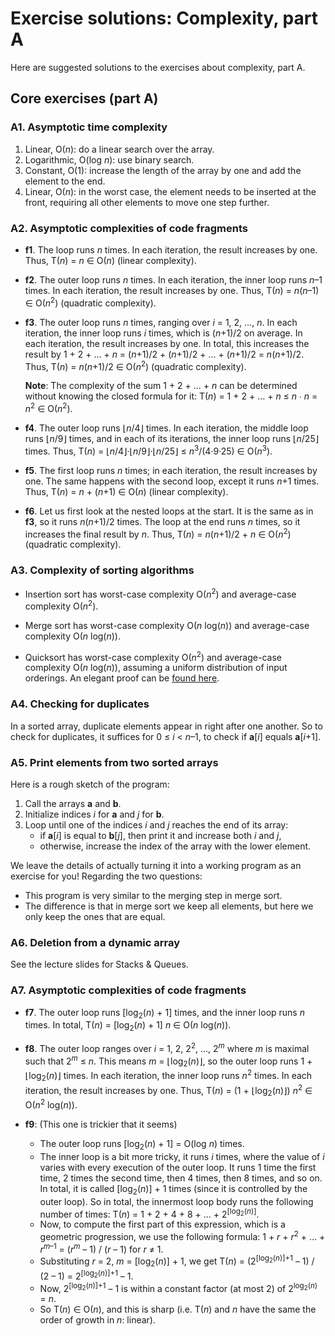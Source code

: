 # Exercise solutions: Complexity, part A

Here are suggested solutions to the exercises about complexity, part A.

## Core exercises (part A)

### A1. Asymptotic time complexity

1. Linear, O(*n*): do a linear search over the array.
2. Logarithmic, O(log *n*): use binary search.
3. Constant, O(1): increase the length of the array by one and add the element to the end.
4. Linear, O(*n*): in the worst case, the element needs to be inserted at the front, requiring all other elements to move one step further.

### A2. Asymptotic complexities of code fragments

- **f1**.
  The loop runs *n* times.
  In each iteration, the result increases by one.
  Thus, T(*n*) = *n* ∈ O(*n*) (linear complexity).

- **f2**.
  The outer loop runs *n* times.
  In each iteration, the inner loop runs *n*–1 times.
  In each iteration, the result increases by one.
  Thus, T(*n*) = *n*(*n*–1) ∈ O(*n*<sup>2</sup>) (quadratic complexity).

- **f3**.
  The outer loop runs *n* times, ranging over *i* = 1, 2, …, *n*.
  In each iteration, the inner loop runs *i* times, which is (*n*+1)/2 on average.
  In each iteration, the result increases by one.
  In total, this increases the result by 1 + 2 + … + *n* = (*n*+1)/2 + (*n*+1)/2 + … + (*n*+1)/2 = *n*(*n*+1)/2.
  Thus, T(*n*) = *n*(*n*+1)/2 ∈ O(*n*<sup>2</sup>) (quadratic complexity).

  **Note**:
  The complexity of the sum 1 + 2 + … + *n* can be determined without knowing the closed formula for it: T(*n*) = 1 + 2 + … + *n* ≤ *n* ∙ *n* = *n*<sup>2</sup> ∈ O(*n*<sup>2</sup>).

- **f4**.
  The outer loop runs ⌊*n*/4⌋ times.
  In each iteration, the middle loop runs ⌊*n*/9⌋ times, and in each of its iterations, the inner loop runs ⌊*n*/25⌋ times.
  Thus, T(*n*) = ⌊*n*/4⌋·⌊*n*/9⌋·⌊*n*/25⌋ ≤ *n*<sup>3</sup>/(4·9·25) ∈ O(*n*<sup>3</sup>).

- **f5**.
  The first loop runs *n* times; in each iteration, the result increases by one.
  The same happens with the second loop, except it runs *n*+1 times.
  Thus, T(*n*) = *n* + (*n*+1) ∈ O(*n*) (linear complexity).

- **f6**.
  Let us first look at the nested loops at the start.
  It is the same as in **f3**, so it runs *n*(*n*+1)/2 times.
  The loop at the end runs *n* times, so it increases the final result by *n*.
  Thus, T(*n*) = *n*(*n*+1)/2 + *n* ∈ O(*n*<sup>2</sup>) (quadratic complexity).

### A3. Complexity of sorting algorithms

- Insertion sort has worst-case complexity O(*n*<sup>2</sup>) and average-case complexity O(*n*<sup>2</sup>).

- Merge sort has worst-case complexity O(*n* log(*n*)) and average-case complexity O(*n* log(*n*)).

- Quicksort has worst-case complexity O(*n*<sup>2</sup>) and average-case complexity O(*n* log(*n*)), assuming a uniform distribution of input orderings.
  An elegant proof can be [found here](https://en.wikipedia.org/wiki/Quicksort#Using_a_binary_search_tree).

### A4. Checking for duplicates

In a sorted array, duplicate elements appear in right after one another.
So to check for duplicates, it suffices for 0 ≤ *i* < *n*–1, to check if **a**[*i*] equals **a**[*i*+1].

### A5. Print elements from two sorted arrays

Here is a rough sketch of the program:

1. Call the arrays **a** and **b**.
2. Initialize indices *i* for **a** and *j* for **b**.
3. Loop until one of the indices *i* and *j* reaches the end of its array:
    - if **a**[*i*] is equal to **b**[*j*], then print it and increase both *i* and *j*,
    - otherwise, increase the index of the array with the lower element.

We leave the details of actually turning it into a working program as an exercise for you!
Regarding the two questions:

- This program is very similar to the merging step in merge sort.
- The difference is that in merge sort we keep all elements, but here we only keep the ones that are equal.

### A6. Deletion from a dynamic array

See the lecture slides for Stacks & Queues.

### A7. Asymptotic complexities of code fragments

- **f7**.
  The outer loop runs [log<sub>2</sub>(*n*) + 1] times, and the inner loop runs *n* times.
  In total, T(*n*) = [log<sub>2</sub>(*n*) + 1] *n* ∈ O(*n* log(*n*)).

- **f8**.
  The outer loop ranges over *i* = 1, 2, 2<sup>2</sup>, …, 2<sup>*m*</sup> where *m* is maximal such that 2<sup>*m*</sup> ≤ *n*.
  This means *m* = ⌊log<sub>2</sub>(*n*)⌋, so the outer loop runs 1 + ⌊log<sub>2</sub>(*n*)⌋ times.
  In each iteration, the inner loop runs *n*<sup>2</sup> times.
  In each iteration, the result increases by one.
  Thus, T(*n*) = (1 + ⌊log<sub>2</sub>(*n*)⌋) *n*<sup>2</sup> ∈ O(*n*<sup>2</sup> log(*n*)).

- **f9**: (This one is trickier that it seems)

    - The outer loop runs [log<sub>2</sub>(*n*) + 1] = O(log *n*) times.
    - The inner loop is a bit more tricky, it runs *i* times, where the value of *i* varies with every execution of the outer loop.
      It runs 1 time the first time, 2 times the second time, then 4 times, then 8 times, and so on.
      In total, it is called [log<sub>2</sub>(*n*)] + 1 times (since it is controlled by the outer loop).
      So in total, the innermost loop body runs the following number of times: T(*n*) = 1 + 2 + 4 + 8 + ... + 2<sup>[log<sub>2</sub>(*n*)]</sup>.
    - Now, to compute the first part of this expression, which is a geometric progression, we use the following formula: 1 + *r* + *r*<sup>2</sup> + ... + *r*<sup>*m*–1</sup> = (*r*<sup>*m*</sup> – 1) / (*r* – 1) for *r* ≠ 1.
    - Substituting *r* = 2, *m* = [log<sub>2</sub>(*n*)] + 1, we get T(*n*) = (2<sup>[log<sub>2</sub>(*n*)]+1</sup> – 1) / (2 – 1) = 2<sup>[log<sub>2</sub>(*n*)]+1</sup> – 1.
    - Now, 2<sup>[log<sub>2</sub>(*n*)]+1</sup> – 1 is within a constant factor (at most 2) of 2<sup>log<sub>2</sub>(*n*)</sup> = *n*.
    - So T(*n*) ∈ O(*n*), and this is sharp (i.e. T(*n*) and *n* have the same the order of growth in *n*: linear).
